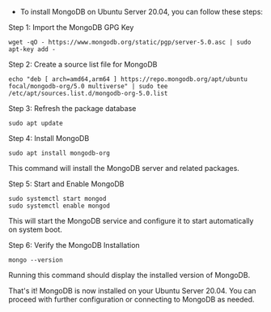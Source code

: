 * To install MongoDB on Ubuntu Server 20.04, you can follow these steps:

Step 1: Import the MongoDB GPG Key
```
wget -qO - https://www.mongodb.org/static/pgp/server-5.0.asc | sudo apt-key add -
```

Step 2: Create a source list file for MongoDB
```
echo "deb [ arch=amd64,arm64 ] https://repo.mongodb.org/apt/ubuntu focal/mongodb-org/5.0 multiverse" | sudo tee /etc/apt/sources.list.d/mongodb-org-5.0.list
```

Step 3: Refresh the package database
```
sudo apt update
```

Step 4: Install MongoDB
```
sudo apt install mongodb-org
```

This command will install the MongoDB server and related packages.

Step 5: Start and Enable MongoDB
```
sudo systemctl start mongod
sudo systemctl enable mongod
```

This will start the MongoDB service and configure it to start automatically on system boot.

Step 6: Verify the MongoDB Installation
```
mongo --version
```

Running this command should display the installed version of MongoDB.

That's it! MongoDB is now installed on your Ubuntu Server 20.04. You can proceed with further configuration or connecting to MongoDB as needed.
